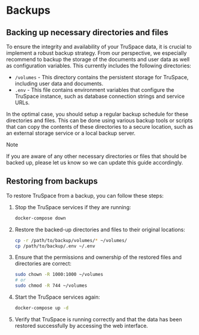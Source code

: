 # Backups

## Backing up necessary directories and files

To ensure the integrity and availability of your TruSpace data, it is crucial to implement a robust backup strategy. From our perspective, we especially recommend to backup the storage of the documents and user data as well as configuration variables. This currently includes the following directories:

- `/volumes` - This directory contains the persistent storage for TruSpace, including user data and documents.
- `.env` - This file contains environment variables that configure the TruSpace instance, such as database connection strings and service URLs.

In the optimal case, you should setup a regular backup schedule for these directories and files. This can be done using various backup tools or scripts that can copy the contents of these directories to a secure location, such as an external storage service or a local backup server.

> [!NOTE]
> If you are aware of any other necessary directories or files that should be backed up, please let us know so we can update this guide accordingly.

## Restoring from backups

To restore TruSpace from a backup, you can follow these steps:

1. Stop the TruSpace services if they are running:
   ```bash
   docker-compose down
   ```
2. Restore the backed-up directories and files to their original locations:
   ```bash
   cp -r /path/to/backup/volumes/* ~/volumes/
   cp /path/to/backup/.env ~/.env
   ```
3. Ensure that the permissions and ownership of the restored files and directories are correct:
   ```bash
   sudo chown -R 1000:1000 ~/volumes
   # or
   sudo chmod -R 744 ~/volumes
   ```
4. Start the TruSpace services again:
   ```bash
   docker-compose up -d
   ```
5. Verify that TruSpace is running correctly and that the data has been restored successfully by accessing the web interface.
